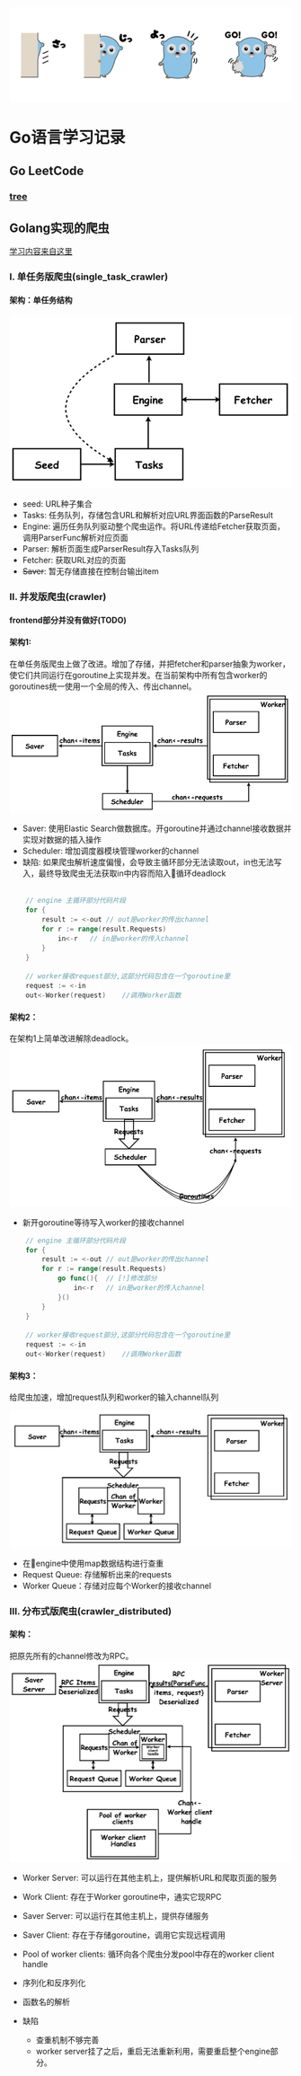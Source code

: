 ![from pronama.azurewebsites.net](./assets/gopher.jpg)


# Go语言学习记录

## Go LeetCode

### [tree](./goleetcode/tree)


## Golang实现的爬虫

[学习内容来自这里](https://coding.imooc.com/class/180.html)

### Ⅰ. 单任务版爬虫(single_task_crawler)
#### 架构：单任务结构

![架构](./assets/single_task/single_task.jpeg)

- seed: URL种子集合
- Tasks: 任务队列，存储包含URL和解析对应URL界面函数的ParseResult
- Engine: 遍历任务队列驱动整个爬虫运作。将URL传递给Fetcher获取页面，调用ParserFunc解析对应页面
- Parser: 解析页面生成ParserResult存入Tasks队列
- Fetcher: 获取URL对应的页面
- ~~Saver~~: 暂无存储直接在控制台输出item

### Ⅱ. 并发版爬虫(crawler)
#### frontend部分并没有做好(TODO)
#### 架构1: 

在单任务版爬虫上做了改进。增加了存储，并把fetcher和parser抽象为worker，使它们共同运行在goroutine上实现并发。在当前架构中所有包含worker的goroutines统一使用一个全局的传入、传出channel。
![架构1](./assets/concurrent/1.jpeg)

- Saver: 使用Elastic Search做数据库。开goroutine并通过channel接收数据并实现对数据的插入操作
- Scheduler: 增加调度器模块管理worker的channel
- 缺陷: 如果爬虫解析速度偏慢，会导致主循环部分无法读取out，in也无法写入，最终导致爬虫无法获取in中内容而陷入循环deadlock
``` go
    
    // engine 主循环部分代码片段
    for {
        result := <-out // out是worker的传出channel
        for r := range(result.Requests)
            in<-r   // in是worker的传入channel
        }
    }

    // worker接收request部分,这部分代码包含在一个goroutine里
    request := <-in
    out<-Worker(request)    //调用Worker函数

```



#### 架构2：

在架构1上简单改进解除deadlock。
![架构2](./assets/concurrent/2.jpeg)

- 新开goroutine等待写入worker的接收channel

```go
    // engine 主循环部分代码片段
    for {
        result := <-out // out是worker的传出channel
        for r := range(result.Requests)
            go func(){  // [!]修改部分
                in<-r   // in是worker的传入channel
            }()
        }
    }

    // worker接收request部分,这部分代码包含在一个goroutine里
    request := <-in
    out<-Worker(request)    //调用Worker函数
```


#### 架构3：
给爬虫加速，增加request队列和worker的输入channel队列

![架构3](./assets/concurrent/3.jpeg)

- 在engine中使用map数据结构进行查重
- Request Queue: 存储解析出来的requests
- Worker Queue：存储对应每个Worker的接收channel


### Ⅲ. 分布式版爬虫(crawler_distributed)

#### 架构：
把原先所有的channel修改为RPC。
![架构1](./assets/distributed/1.jpeg)

- Worker Server: 可以运行在其他主机上，提供解析URL和爬取页面的服务
- Work Client: 存在于Worker goroutine中，通实它现RPC
- Saver Server: 可以运行在其他主机上，提供存储服务
- Saver Client: 存在于存储goroutine，调用它实现远程调用
- Pool of worker clients: 循环向各个爬虫分发pool中存在的worker client handle
- 序列化和反序列化
- 函数名的解析

- 缺陷
    - 查重机制不够完善
    - worker server挂了之后，重启无法重新利用，需要重启整个engine部分。


